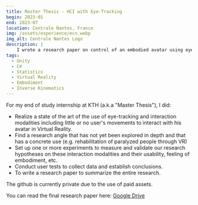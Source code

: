 ```yaml
---
title: Master Thesis - HCI with Eye-Tracking
begin: 2023-01
end: 2023-07
location: Centrale Nantes, France
img: /assets/experience/ecn.webp
img_alt: Centrale Nantes Logo
description: |
    I wrote a research paper on control of an embodied avatar using eye-tracking.
tags:
  - Unity
  - C#
  - Statistics
  - Virtual Reality
  - Embodiment
  - Inverse Kinematics
---
```

For my end of study internship at KTH (a.k.a "Master Thesis"), I did:

- Realize a state of the art of the use of eye-tracking and interaction modalities including little or no user's movements to interact with his avatar in Virtual Reality.
- Find a research angle that has not yet been explored in depth and that has a concrete use (e.g. rehabilitation of paralyzed people through VR)
- Set up one or more experiments to measure and validate our research hypotheses on these interaction modalities and their usability, feeling of embodiment, etc.
- Conduct user tests to collect data and establish conclusions.
- To write a research paper to summarize the entire research.

The github is currently private due to the use of paid assets.

You can read the final research paper here: [Google Drive](https://drive.google.com/file/d/13Plkn6p-8saa7tXAuHQdF15Tt3AUpsk7/view?usp=sharing)
